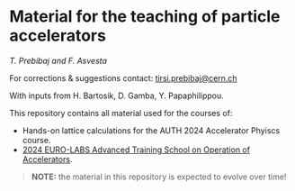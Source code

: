 # Material for the teaching of particle accelerators
*T. Prebibaj and F. Asvesta*

For corrections & suggestions contact: [tirsi.prebibaj@cern.ch](mailto:tirsi.prebibaj@cern.ch)

With inputs from H. Bartosik, D. Gamba, Y. Papaphilippou. 

This repository contains all material used for the courses of:

- Hands-on lattice calculations for the AUTH 2024 Accelerator Phyiscs course.
- [2024 EURO-LABS Advanced Training School on Operation of Accelerators](https://indico.cern.ch/event/1357293/).

> **NOTE:** the material in this repository is expected to evolve over time!
